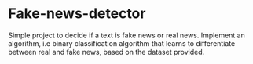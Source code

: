 # Fake-news-detector

Simple project to decide if a text is fake news or real news.
Implement an algorithm, i.e binary classification algorithm that learns to differentiate between real and fake news, based on the dataset provided.